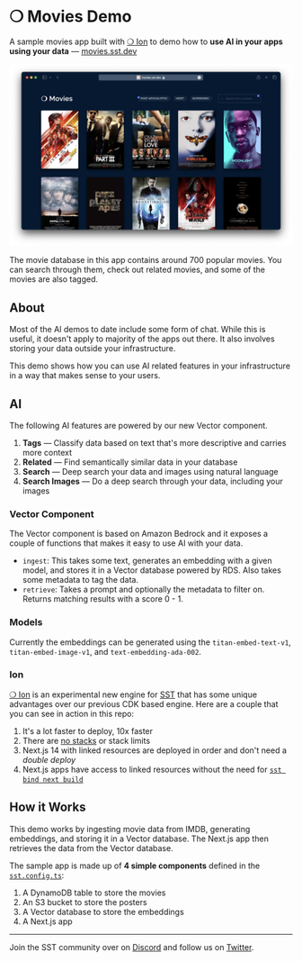 # ❍ Movies Demo

A sample movies app built with [❍ Ion](https://github.com/sst/ion) to demo how to **use AI in your apps using your data** — [movies.sst.dev](https://movies.sst.dev)

![Movies App](screenshot.png)

The movie database in this app contains around 700 popular movies. You can search through them, check out related movies, and some of the movies are also tagged.

## About

Most of the AI demos to date include some form of chat. While this is useful, it doesn't apply to majority of the apps out there. It also involves storing your data outside your infrastructure.

This demo shows how you can use AI related features in your infrastructure in a way that makes sense to your users.

## AI

The following AI features are powered by our new Vector component.

1. **Tags** — Classify data based on text that's more descriptive and carries more context
2. **Related** — Find semantically similar data in your database
3. **Search** — Deep search your data and images using natural language
4. **Search Images** — Do a deep search through your data, including your images

### Vector Component

The Vector component is based on Amazon Bedrock and it exposes a couple of functions that makes it easy to use AI with your data.

- `ingest`: This takes some text, generates an embedding with a given model, and stores it in a Vector database powered by RDS. Also takes some metadata to tag the data.
- `retrieve`: Takes a prompt and optionally the metadata to filter on. Returns matching results with a score 0 - 1.

### Models

Currently the embeddings can be generated using the `titan-embed-text-v1`, `titan-embed-image-v1`, and `text-embedding-ada-002`.

### Ion

[❍ Ion](https://github.com/sst/ion) is an experimental new engine for [SST](https://sst.dev) that has some unique advantages over our previous CDK based engine. Here are a couple that you can see in action in this repo:

1. It's a lot faster to deploy, 10x faster
2. There are [no stacks](sst.config.ts#L15) or stack limits
3. Next.js 14 with linked resources are deployed in order and don't need a _double deploy_
4. Next.js apps have access to linked resources without the need for [`sst bind next build`](package.json#L7)

## How it Works

This demo works by ingesting movie data from IMDB, generating embeddings, and storing it in a Vector database. The Next.js app then retrieves the data from the Vector database.

The sample app is made up of **4 simple components** defined in the [`sst.config.ts`](sst.config.ts):

1. A DynamoDB table to store the movies
2. An S3 bucket to store the posters
3. A Vector database to store the embeddings
4. A Next.js app

---

Join the SST community over on [Discord](https://discord.gg/sst) and follow us on [Twitter](https://twitter.com/SST_dev).
